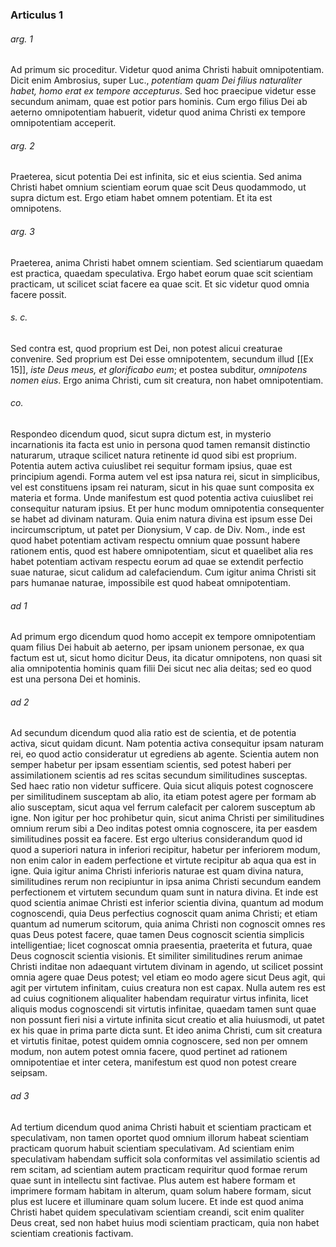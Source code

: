 ### Articulus 1

###### arg. 1
Ad primum sic proceditur. Videtur quod anima Christi habuit omnipotentiam. Dicit enim Ambrosius, super Luc., *potentiam quam Dei filius naturaliter habet, homo erat ex tempore accepturus*. Sed hoc praecipue videtur esse secundum animam, quae est potior pars hominis. Cum ergo filius Dei ab aeterno omnipotentiam habuerit, videtur quod anima Christi ex tempore omnipotentiam acceperit.

###### arg. 2
Praeterea, sicut potentia Dei est infinita, sic et eius scientia. Sed anima Christi habet omnium scientiam eorum quae scit Deus quodammodo, ut supra dictum est. Ergo etiam habet omnem potentiam. Et ita est omnipotens.

###### arg. 3
Praeterea, anima Christi habet omnem scientiam. Sed scientiarum quaedam est practica, quaedam speculativa. Ergo habet eorum quae scit scientiam practicam, ut scilicet sciat facere ea quae scit. Et sic videtur quod omnia facere possit.

###### s. c.
Sed contra est, quod proprium est Dei, non potest alicui creaturae convenire. Sed proprium est Dei esse omnipotentem, secundum illud [[Ex 15]], *iste Deus meus, et glorificabo eum*; et postea subditur, *omnipotens nomen eius*. Ergo anima Christi, cum sit creatura, non habet omnipotentiam.

###### co.
Respondeo dicendum quod, sicut supra dictum est, in mysterio incarnationis ita facta est unio in persona quod tamen remansit distinctio naturarum, utraque scilicet natura retinente id quod sibi est proprium. Potentia autem activa cuiuslibet rei sequitur formam ipsius, quae est principium agendi. Forma autem vel est ipsa natura rei, sicut in simplicibus, vel est constituens ipsam rei naturam, sicut in his quae sunt composita ex materia et forma. Unde manifestum est quod potentia activa cuiuslibet rei consequitur naturam ipsius. Et per hunc modum omnipotentia consequenter se habet ad divinam naturam. Quia enim natura divina est ipsum esse Dei incircumscriptum, ut patet per Dionysium, V cap. de Div. Nom., inde est quod habet potentiam activam respectu omnium quae possunt habere rationem entis, quod est habere omnipotentiam, sicut et quaelibet alia res habet potentiam activam respectu eorum ad quae se extendit perfectio suae naturae, sicut calidum ad calefaciendum. Cum igitur anima Christi sit pars humanae naturae, impossibile est quod habeat omnipotentiam.

###### ad 1
Ad primum ergo dicendum quod homo accepit ex tempore omnipotentiam quam filius Dei habuit ab aeterno, per ipsam unionem personae, ex qua factum est ut, sicut homo dicitur Deus, ita dicatur omnipotens, non quasi sit alia omnipotentia hominis quam filii Dei sicut nec alia deitas; sed eo quod est una persona Dei et hominis.

###### ad 2
Ad secundum dicendum quod alia ratio est de scientia, et de potentia activa, sicut quidam dicunt. Nam potentia activa consequitur ipsam naturam rei, eo quod actio consideratur ut egrediens ab agente. Scientia autem non semper habetur per ipsam essentiam scientis, sed potest haberi per assimilationem scientis ad res scitas secundum similitudines susceptas. Sed haec ratio non videtur sufficere. Quia sicut aliquis potest cognoscere per similitudinem susceptam ab alio, ita etiam potest agere per formam ab alio susceptam, sicut aqua vel ferrum calefacit per calorem susceptum ab igne. Non igitur per hoc prohibetur quin, sicut anima Christi per similitudines omnium rerum sibi a Deo inditas potest omnia cognoscere, ita per easdem similitudines possit ea facere. Est ergo ulterius considerandum quod id quod a superiori natura in inferiori recipitur, habetur per inferiorem modum, non enim calor in eadem perfectione et virtute recipitur ab aqua qua est in igne. Quia igitur anima Christi inferioris naturae est quam divina natura, similitudines rerum non recipiuntur in ipsa anima Christi secundum eandem perfectionem et virtutem secundum quam sunt in natura divina. Et inde est quod scientia animae Christi est inferior scientia divina, quantum ad modum cognoscendi, quia Deus perfectius cognoscit quam anima Christi; et etiam quantum ad numerum scitorum, quia anima Christi non cognoscit omnes res quas Deus potest facere, quae tamen Deus cognoscit scientia simplicis intelligentiae; licet cognoscat omnia praesentia, praeterita et futura, quae Deus cognoscit scientia visionis. Et similiter similitudines rerum animae Christi inditae non adaequant virtutem divinam in agendo, ut scilicet possint omnia agere quae Deus potest; vel etiam eo modo agere sicut Deus agit, qui agit per virtutem infinitam, cuius creatura non est capax. Nulla autem res est ad cuius cognitionem aliqualiter habendam requiratur virtus infinita, licet aliquis modus cognoscendi sit virtutis infinitae, quaedam tamen sunt quae non possunt fieri nisi a virtute infinita sicut creatio et alia huiusmodi, ut patet ex his quae in prima parte dicta sunt. Et ideo anima Christi, cum sit creatura et virtutis finitae, potest quidem omnia cognoscere, sed non per omnem modum, non autem potest omnia facere, quod pertinet ad rationem omnipotentiae et inter cetera, manifestum est quod non potest creare seipsam.

###### ad 3
Ad tertium dicendum quod anima Christi habuit et scientiam practicam et speculativam, non tamen oportet quod omnium illorum habeat scientiam practicam quorum habuit scientiam speculativam. Ad scientiam enim speculativam habendam sufficit sola conformitas vel assimilatio scientis ad rem scitam, ad scientiam autem practicam requiritur quod formae rerum quae sunt in intellectu sint factivae. Plus autem est habere formam et imprimere formam habitam in alterum, quam solum habere formam, sicut plus est lucere et illuminare quam solum lucere. Et inde est quod anima Christi habet quidem speculativam scientiam creandi, scit enim qualiter Deus creat, sed non habet huius modi scientiam practicam, quia non habet scientiam creationis factivam.

